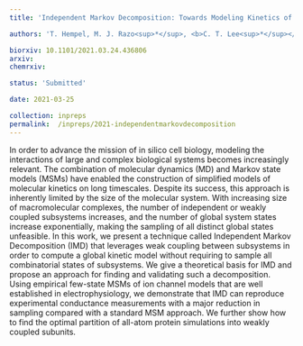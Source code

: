 ```yaml
---
title: 'Independent Markov Decomposition: Towards Modeling Kinetics of Biomolecular Complexes'

authors: 'T. Hempel, M. J. Razo<sup>*</sup>, <b>C. T. Lee<sup>*</sup></b>, B. C. Taylor<sup>*</sup>, R. E. Amaro<sup>$</sup>, and F. Noé<sup>$</sup>'

biorxiv: 10.1101/2021.03.24.436806
arxiv: 
chemrxiv: 

status: 'Submitted'

date: 2021-03-25

collection: inpreps
permalink:  /inpreps/2021-independentmarkovdecomposition
---
```


In order to advance the mission of in silico cell biology, modeling the interactions of large and complex biological systems becomes increasingly relevant. The combination of molecular dynamics (MD) and Markov state models (MSMs) have enabled the construction of simplified models of molecular kinetics on long timescales. Despite its success, this approach is inherently limited by the size of the molecular system. With increasing size of macromolecular complexes, the number of independent or weakly coupled subsystems increases, and the number of global system states increase exponentially, making the sampling of all distinct global states unfeasible. In this work, we present a technique called Independent Markov Decomposition (IMD) that leverages weak coupling between subsystems in order to compute a global kinetic model without requiring to sample all combinatorial states of subsystems. We give a theoretical basis for IMD and propose an approach for finding and validating such a decomposition. Using empirical few-state MSMs of ion channel models that are well established in electrophysiology, we demonstrate that IMD can reproduce experimental conductance measurements with a major reduction in sampling compared with a standard MSM approach. We further show how to find the optimal partition of all-atom protein simulations into weakly coupled subunits.
